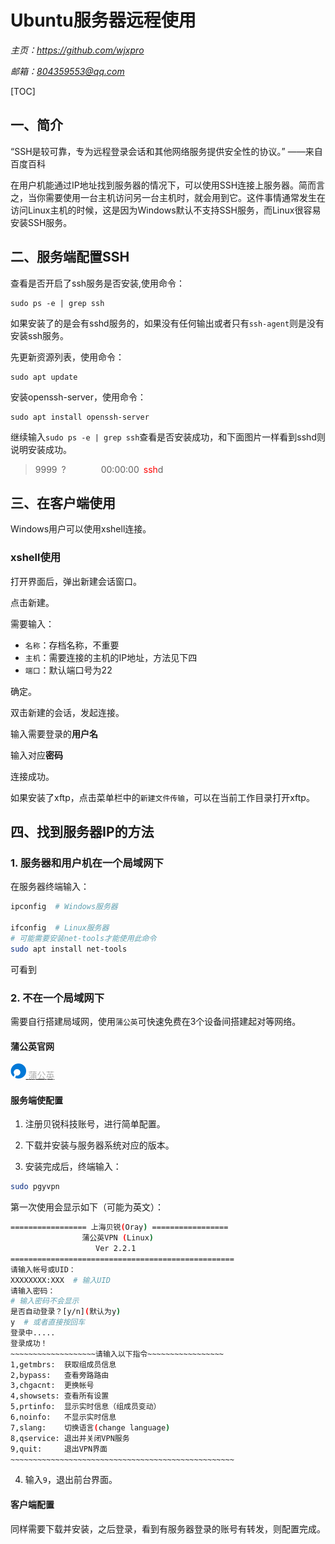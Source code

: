 # **Ubuntu服务器远程使用**
*主页：https://github.com/wjxpro*

*邮箱：804359553@qq.com*

[TOC]

## 一、简介
“SSH是较可靠，专为远程登录会话和其他网络服务提供安全性的协议。” ——来自百度百科

在用户机能通过IP地址找到服务器的情况下，可以使用SSH连接上服务器。简而言之，当你需要使用一台主机访问另一台主机时，就会用到它。这件事情通常发生在访问Linux主机的时候，这是因为Windows默认不支持SSH服务，而Linux很容易安装SSH服务。

## 二、服务端配置SSH
查看是否开启了ssh服务是否安装,使用命令：
```shell
sudo ps -e | grep ssh
```
如果安装了的是会有sshd服务的，如果没有任何输出或者只有`ssh-agent`则是没有安装ssh服务。

先更新资源列表，使用命令：
```shell
sudo apt update
```
安装openssh-server，使用命令：
```shell
sudo apt install openssh-server
```
继续输入`sudo ps -e | grep ssh`查看是否安装成功，和下面图片一样看到sshd则说明安装成功。

> 9999&ensp;?&ensp;&ensp;&ensp;&ensp;&ensp;&ensp;&ensp;&ensp;00:00:00&ensp;<font color='red'>ssh</font>d

## 三、在客户端使用
Windows用户可以使用xshell连接。

### xshell使用
打开界面后，弹出新建会话窗口。

点击新建。

需要输入：
+ `名称`：存档名称，不重要
+ `主机`：需要连接的主机的IP地址，方法见下四
+ `端口`：默认端口号为22

确定。

双击新建的会话，发起连接。

输入需要登录的**用户名**

输入对应**密码**

连接成功。

如果安装了xftp，点击菜单栏中的`新建文件传输`，可以在当前工作目录打开xftp。

## 四、找到服务器IP的方法
### 1. 服务器和用户机在一个局域网下
在服务器终端输入：
```bash
ipconfig  # Windows服务器

ifconfig  # Linux服务器
# 可能需要安装net-tools才能使用此命令
sudo apt install net-tools
```
可看到

### 2. 不在一个局域网下
需要自行搭建局域网，使用`蒲公英`可快速免费在3个设备间搭建起对等网络。
#### 蒲公英官网
<a href="https://pgy.oray.com/" target="-blank" title="蒲公英SD-WAN">
<img src="img/icon_pgy.png" height="24"> <span style="color: #b1b1b1;">蒲公英</span></a>

#### 服务端使配置
1. 注册贝锐科技账号，进行简单配置。

2. 下载并安装与服务器系统对应的版本。

3. 安装完成后，终端输入：
```sh
sudo pgyvpn
```
第一次使用会显示如下（可能为英文）：
```sh
================= 上海贝锐(Oray) =================
	            蒲公英VPN (Linux)			
		           Ver 2.2.1				
==================================================
请输入帐号或UID：
XXXXXXXX:XXX  # 输入UID
请输入密码：
# 输入密码不会显示
是否自动登录？[y/n](默认为y)
y  # 或者直接按回车
登录中.....
登录成功！
~~~~~~~~~~~~~~~~~~~请输入以下指令~~~~~~~~~~~~~~~~~
1,getmbrs:	获取组成员信息			
2,bypass:	查看旁路路由			
3,chgacnt:	更换帐号			
4,showsets:	查看所有设置			
5,prtinfo:	显示实时信息（组成员变动）			
6,noinfo:	不显示实时信息			
7,slang:	切换语言(change language)		
8,qservice:	退出并关闭VPN服务			
9,quit:		退出VPN界面			
~~~~~~~~~~~~~~~~~~~~~~~~~~~~~~~~~~~~~~~~~~~~~~~~~~
```
4. 输入`9`，退出前台界面。

#### 客户端配置
同样需要下载并安装，之后登录，看到有服务器登录的账号有转发，则配置完成。